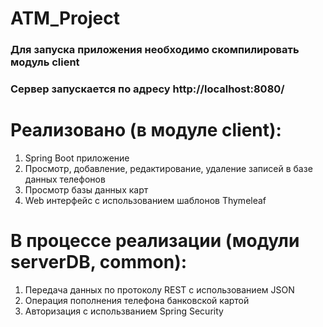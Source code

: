 # ATM_Project

### Для запуска приложения необходимо скомпилировать модуль client

### Cервер запускается по адресу http://localhost:8080/

# Реализовано (в модуле client):

1. Spring Boot приложение
2. Просмотр, добавление, редактирование, удаление записей в базе данных телефонов
3. Просмотр базы данных карт
4. Web интерфейс с использованием шаблонов Thymeleaf

# В процессе реализации (модули serverDB, common):

1. Передача данных по протоколу REST с использованием JSON
2. Операция пополнения телефона банковской картой
3. Авторизация с использванием Spring Security
